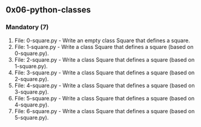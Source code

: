 ## 0x06-python-classes

### Mandatory (7)
1. File: 0-square.py - Write an empty class Square that defines a square.
2. File: 1-square.py - Write a class Square that defines a square (based on 0-square.py).
3. File: 2-square.py - Write a class Square that defines a square (based on 1-square.py).
4. File: 3-square.py - Write a class Square that defines a square (based on 2-square.py).
5. File: 4-square.py - Write a class Square that defines a square (based on 3-square.py).
6. File: 5-square.py - Write a class Square that defines a square (based on 4-square.py).
7. File: 6-square.py - Write a class Square that defines a square (based on 5-square.py).

